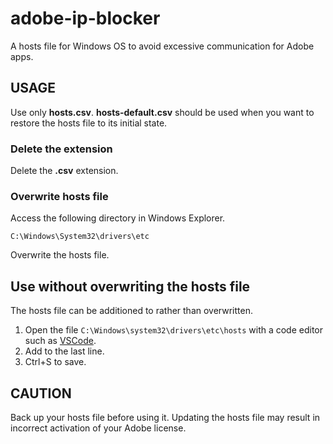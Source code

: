 # adobe-ip-blocker

A hosts file for Windows OS to avoid excessive communication for Adobe apps. 

## USAGE
Use only **hosts.csv**. **hosts-default.csv** should be used when you want to restore the hosts file to its initial state.

### Delete the extension
Delete the **.csv** extension.

### Overwrite hosts file
Access the following directory in Windows Explorer.

```
C:\Windows\System32\drivers\etc
```

Overwrite the hosts file.

## Use without overwriting the hosts file
The hosts file can be additioned to rather than overwritten.

1. Open the file `C:\Windows\system32\drivers\etc\hosts` with a code editor such as [VSCode](https://azure.microsoft.com/ja-jp/products/visual-studio-code/).
2. Add to the last line.
3. Ctrl+S to save.

## CAUTION
Back up your hosts file before using it. Updating the hosts file may result in incorrect activation of your Adobe license.
